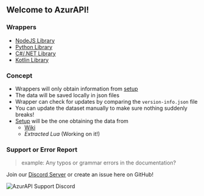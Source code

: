 ## Welcome to AzurAPI!

### Wrappers

- [NodeJS Library](https://www.npmjs.com/package/@azurapi/azurapi)
- [Python Library](https://github.com/AzurAPI/azurapi-py)
- [C#/.NET Library](https://github.com/AzurAPI/AzurAPINet)
- [Kotlin Library](https://github.com/AzurAPI/AzurApi-Kotlin)

### Concept

- Wrappers will only obtain information from [setup](https://github.com/AzurAPI/azurapi-js-setup)
- The data will be saved locally in json files
- Wrapper can check for updates by comparing the `version-info.json` file
- You can update the dataset manually to make sure nothing suddenly breaks!
- [Setup](https://github.com/AzurAPI/azurapi-js-setup) will be the one obtaining the data from
  - [Wiki](https://azurlane.koumakan.jp)
  - _Extracted Lua_ (Working on it!)

### Support or Error Report

> example: Any typos or grammar errors in the documentation?

Join our [Discord Server](http://discord.gg/aAEdys8) or create an issue here on GitHub!<br>

![AzurAPI Support Discord](https://discordapp.com/api/guilds/648206344729526272/widget.png?style=banner2)

